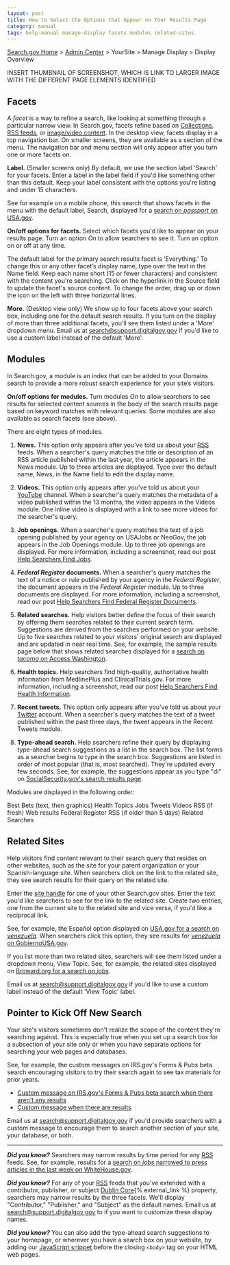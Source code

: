 ```yaml
---
layout: post
title: How to Select the Options that Appear on Your Results Page
category: manual
tags: help-manual manage-display facets modules related-sites
---
```


[Search.gov Home](/index.html) > [Admin Center](https://search.usa.gov/sites/) > YourSite > Manage Display > Display Overview

INSERT THUMBNAIL OF SCREENSHOT, WHICH IS LINK TO LARGER IMAGE WITH THE DIFFERENT PAGE ELEMENTS IDENTIFIED

## Facets

A *facet* is a way to refine a search, like looking at something through a particular narrow view. In Search.gov, facets refine based on [Collections](/manual/collections.html), [RSS feeds](/manual/rss.html), or [image/video content](/manual/content-overview.html). In the desktop view, facets display in a top navigation bar. On smaller screens, they are available as a section of the menu. The navigation bar and menu section will only appear after you turn one or more facets on.

**Label.** (Smaller screens only) By default, we use the section label 'Search' for your facets. Enter a label in the label field if you'd like something other than this default. Keep your label consistent with the options you're listing and under 15 characters.

See for example on a mobile phone, this search that shows facets in the menu with the default label, Search, displayed for a [search on *passport* on USA.gov](http://search.usa.gov/search?affiliate=usagov&query=passport).

**On/off options for facets.** Select which facets you'd like to appear on your results page. Turn an option *On* to allow searchers to see it. Turn an option on or off at any time.

The default label for the primary search results facet is ‘Everything.’ To change this or any other facet’s display name, type over the text in the Name field. Keep each name short (15 or fewer characters) and consistent with the content you're searching. Click on the hyperlink in the Source field to update the facet's source content. To change the order, drag up or down the icon on the left with three horizontal lines.

**More.** (Desktop view only) We show up to four facets above your search box, including one for the default search results. If you turn on the display of more than three additional facets, you'll see them listed under a 'More' dropdown menu.  Email us at search@support.digitalgov.gov if you'd like to use a custom label instead of the default 'More'.


## Modules

In Search.gov, a module is an index that can be added to your Domains search to provide a more robust search experience for your site’s visitors.

**On/off options for modules.** Turn modules *On* to allow searchers to see results for selected content sources in the body of the search results page based on keyword matches with relevant queries. Some modules are also available as search facets (see above).

There are eight types of modules.

1. **News.** This option only appears after you've told us about your [RSS](/manual/rss.html) feeds. When a searcher's query matches the title or description of an RSS article published within the last year, the article appears in the News module. Up to three articles are displayed. Type over the default name, News, in the Name field to edit the display name.

1. **Videos.** This option only appears after you've told us about your [YouTube](/manual/youtube.html) channel. When a searcher's query matches the metadata of a video published within the 13 months, the video appears in the Videos module. One inline video is displayed with a link to see more videos for the searcher's query.

1. **Job openings.** When a searcher's query matches the text of a job opening published by your agency on USAJobs or NeoGov, the job appears in the Job Openings module. Up to three job openings are displayed. For more information, including a screenshot, read our post [Help Searchers Find Jobs](/manual/govbox-jobs.html).

1. ***Federal Register* documents.** When a searcher's query matches the text of a notice or rule published by your agency in the *Federal Register*, the document appears in the *Federal Register* module. Up to three documents are displayed. For more information, including a screenshot, read our post [Help Searchers Find Federal Register Documents](/manual/govbox-federal-register.html).

1. **Related searches.** Help visitors better define the focus of their search by offering them searches related to their current search term. Suggestions are derived from the searches performed on your website. Up to five searches related to your visitors' original search are displayed and are updated in near real time. See, for example, the sample results page below that shows related searches displayed for a [search on *tacoma* on Access Washington](http://search.usa.gov/search?affiliate=accesswashington&query=tacoma).

1. **Health topics.** Help searchers find high-quality, authoritative health information from MedlinePlus and ClinicalTrials.gov. For more information, including a screenshot, read our post [Help Searchers Find Health Information](/manual/govbox-health.html).

1. **Recent tweets.** This option only appears after you've told us about your [Twitter](/manual/twitter.html) account. When a searcher's query matches the text of a tweet published within the past three days, the tweet appears in the Recent Tweets module.

1. **Type-ahead search.** Help searchers refine their query by displaying type-ahead search suggestions as a list in the search box. The list forms as a searcher begins to type in the search box. Suggestions are listed in order of most popular (that is, most searched). They're updated every few seconds. See, for example, the suggestions appear as you type "di" on [SocialSecurity.gov's search results page](http://search.socialsecurity.gov/search?affiliate=ssa&query=names).

Modules are displayed in the following order:

Best Bets (text, then graphics)
Health Topics
Jobs
Tweets
Videos
RSS (if fresh)
Web results
Federal Register
RSS (if older than 5 days)
Related Searches

## Related Sites

Help visitors find content relevant to their search query that resides on other websites, such as the site for your parent organization or your Spanish-language site. When searchers click on the link to the related site, they see search results for their query on the related site.

Enter the [site handle](/manual/settings.html) for one of your other Search.gov sites. Enter the text you'd like searchers to see for the link to the related site. Create two entries, one from the current site to the related site and vice versa, if you'd like a reciprocal link.

See, for example, the Español option displayed on [USA.gov for a search on *venezuela*](http://search.usa.gov/search?query=venezuela&affiliate=usagov). When searchers click this option, they see results for [*venezuela* on GobiernoUSA.gov](http://search.usa.gov/search?query=venezuela&affiliate=gobiernousa).

If you list more than two related sites, searchers will see them listed under a dropdown menu, View Topic. See, for example, the related sites displayed on [Broward.org for a search on *jobs*](http://search.broward.org/search?affiliate=co.broward.fl.us&query=jobs).

Email us at <search@support.digitalgov.gov> if you'd like to use a custom label instead of the default 'View Topic' label.

## Pointer to Kick Off New Search

Your site's visitors sometimes don't realize the scope of the content they're searching against. This is especially true when you set up a search box for a subsection of your site only or when you have separate options for searching your web pages and databases.

See, for example, the custom messages on IRS.gov's Forms & Pubs beta search encouraging visitors to try their search again to see tax materials for prior years.

* [Custom message on IRS.gov's Forms & Pubs beta search when there aren't any results](http://find.irs.gov/search?affiliate=irs-fp&query=no-results-message)
* [Custom message when there are results](http://find.irs.gov/search?affiliate=irs-fp&query=2014+form+1040)

Email us at <search@support.digitalgov.gov> if you'd provide searchers with a custom message to encourage them to search another section of your site, your database, or both.

---

***Did you know?***  Searchers may narrow results by time period for any [RSS](/manual/rss.html) feeds. See, for example, results for a [search on *jobs* narrowed to press articles in the last week on WhiteHouse.gov](http://search.whitehouse.gov/search/news?affiliate=wh&channel=6&m=false&query=jobs&tbs=w).

***Did you know?***  For any of your [RSS](/manual/rss.html) feeds that you've extended with a contributor, publisher, or subject [Dublin Core](http://dublincore.org/documents/dcmi-terms/){% external_link %} property, searchers may narrow results by the three facets. We'll display "Contributor," "Publisher," and "Subject" as the default names. Email us at <search@support.digitalgov.gov> to if you want to customize these display names.

***Did you know?*** You can also add the type-ahead search suggestions to your homepage, or wherever you have a search box on your website, by adding our [JavaScript snippet](/manual/code.html) before the closing `<body>` tag on your HTML web pages.